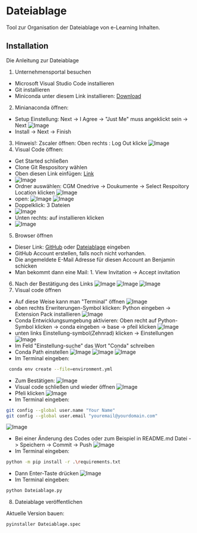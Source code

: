 # Dateiablage

Tool zur Organisation der Dateiablage von e-Learning Inhalten.

## Installation

Die Anleitung zur Dateiablage

1. Unternehmensportal besuchen

* Microsoft Visual Studio Code installieren
* Git installieren
* Miniconda unter diesem Link installieren: [Download](https://www.anaconda.com/download/success#miniconda)

2. Minianaconda öffnen:

* Setup Einstellung: Next -> I Agree -> "Just Me" muss angeklickt sein -> Next
  ![Image](https://github.com/DrBenjamin/Dateiablage/blob/78733ca3c744ff51aed75c3398c21696936c1972/Images/1.Miniconda_setup.png?raw=true)
* Install ->  Next -> Finish

3. Hinweis!: Zscaler öffnen: Oben rechts : Log Out klicke
   ![Image](https://github.com/DrBenjamin/Dateiablage/blob/53e19c76fcb661d57c289d234f70ebd361d9699d/Images/2.Zscaler.png?raw=true)
4. Visual Code öffnen:

* Get Started schließen
* Clone Git Respository wählen
* Oben diesen Link einfügen: [Link](https://github.com/DrBenjamin/Dateiablage?raw=true?raw=true)
* ![Image](https://github.com/DrBenjamin/Dateiablage/blob/f8ae2f8215aebd8e1638e083d3a2d11eb6cffb04/Images/3.Visual_Code.png?raw=true)
* Ordner auswählen: CGM Onedrive -> Doukumente -> Select Respoitory Location klicken
  ![Image](https://github.com/DrBenjamin/Dateiablage/blob/f8ae2f8215aebd8e1638e083d3a2d11eb6cffb04/Images/4.Ordner%20ausw%C3%A4hlen.png?raw=true)
* open:
  ![Image](https://github.com/DrBenjamin/Dateiablage/blob/f8ae2f8215aebd8e1638e083d3a2d11eb6cffb04/Images/5.Open_Respository.png?raw=true)
  ![Image](https://github.com/DrBenjamin/Dateiablage/blob/f8ae2f8215aebd8e1638e083d3a2d11eb6cffb04/Images/6.Accept.png?raw=true)
* Doppelklick: 3 Dateien
* ![Image](https://github.com/DrBenjamin/Dateiablage/blob/f8ae2f8215aebd8e1638e083d3a2d11eb6cffb04/Images/7.Datei_Doppelklick.png?raw=true)
* Unten rechts: auf installieren klicken
* ![Image](https://github.com/DrBenjamin/Dateiablage/blob/f8ae2f8215aebd8e1638e083d3a2d11eb6cffb04/Images/8.Python_Erweiterung.png?raw=true)

5. Browser öffnen

* Dieser Link: [GitHub](https://github.com) oder [Dateiablage](https://github.com/DrBenjamin/Dateiablage?raw=true) eingeben
* GitHub Account erstellen, falls noch nicht vorhanden.
* Die angemeldete E-Mail Adresse für diesen Account an Benjamin schicken
* Man bekommt dann eine Mail: 1. View Invitation -> Accept invitation

6. Nach der Bestätigung des Links
   ![Image](https://github.com/DrBenjamin/Dateiablage/blob/f8ae2f8215aebd8e1638e083d3a2d11eb6cffb04/Images/9.Github_Home.png?raw=true)
   ![Image](https://github.com/DrBenjamin/Dateiablage/blob/f8ae2f8215aebd8e1638e083d3a2d11eb6cffb04/Images/10.Github_Dateiablage.png?raw=true)
   ![Image](https://github.com/DrBenjamin/Dateiablage/blob/f8ae2f8215aebd8e1638e083d3a2d11eb6cffb04/Images/11.Watch_starred.png?raw=true)
7. Visual code öffnen

* Auf diese Weise kann man "Terminal" öffnen
  ![Image](https://github.com/DrBenjamin/Dateiablage/blob/f8ae2f8215aebd8e1638e083d3a2d11eb6cffb04/Images/12.terminal_offnen.png?raw=true)
* oben rechts Erwriterungen-Symbol klicken: Python eingeben -> Extension Pack installieren
  ![Image](https://github.com/DrBenjamin/Dateiablage/blob/f8ae2f8215aebd8e1638e083d3a2d11eb6cffb04/Images/13.Python_Erweiterung.png?raw=true)
* Conda Entwicklungsumgebung aktivieren: Oben recht auf Python-Symbol klicken -> conda eingeben -> base -> pfeil klicken
  ![Image](https://github.com/DrBenjamin/Dateiablage/blob/f8ae2f8215aebd8e1638e083d3a2d11eb6cffb04/Images/14.png?raw=true)
* unten links Einstellung-symbol(Zehnrad) klicken -> Einstellungen
  ![Image](https://github.com/DrBenjamin/Dateiablage/blob/f8ae2f8215aebd8e1638e083d3a2d11eb6cffb04/Images/15.Einstellung.png?raw=true)
* Im Feld "Einstellung-suche" das Wort "Conda" schreiben
* Conda Path einstellen
  ![Image](https://github.com/DrBenjamin/Dateiablage/blob/f8ae2f8215aebd8e1638e083d3a2d11eb6cffb04/Images/16.png?raw=true)
  ![Image](https://github.com/DrBenjamin/Dateiablage/blob/f8ae2f8215aebd8e1638e083d3a2d11eb6cffb04/Images/17.png?raw=true)
  ![Image](https://github.com/DrBenjamin/Dateiablage/blob/f8ae2f8215aebd8e1638e083d3a2d11eb6cffb04/Images/18.png?raw=true)
* Im Terminal eingeben:
```bash
 conda env create --file=environment.yml
 ```
* Zum Bestätigen:
  ![Image](https://github.com/DrBenjamin/Dateiablage/blob/f8ae2f8215aebd8e1638e083d3a2d11eb6cffb04/Images/19.Best%C3%A4tigen.png?raw=true)
* Visual code schließen und wieder öffnen
  ![Image](https://github.com/DrBenjamin/Dateiablage/blob/f8ae2f8215aebd8e1638e083d3a2d11eb6cffb04/Images/20.png?raw=true)
* Pfeli klicken
  ![Image](https://github.com/DrBenjamin/Dateiablage/blob/f8ae2f8215aebd8e1638e083d3a2d11eb6cffb04/Images/21.png?raw=true)
* Im Terminal eingeben:
```bash
git config --global user.name "Your Name"
git config --global user.email "youremail@yourdomain.com"
```
  ![Image](https://github.com/DrBenjamin/Dateiablage/blob/f8ae2f8215aebd8e1638e083d3a2d11eb6cffb04/Images/23.png?raw=true)
* Bei einer Änderung des Codes oder zum Beispiel in README.md Datei -> Speichern -> Commit -> Push
  ![Image](https://github.com/DrBenjamin/Dateiablage/blob/f8ae2f8215aebd8e1638e083d3a2d11eb6cffb04/Images/24.png?raw=true)
* Im Terminal eingeben: 
```bash
python -m pip install -r .\requirements.txt
```
* Dann Enter-Taste drücken
  ![Image](https://github.com/DrBenjamin/Dateiablage/blob/f8ae2f8215aebd8e1638e083d3a2d11eb6cffb04/Images/22.png?raw=true)
* Im Terminal eingeben: 
```bash
python Dateiablage.py
```
8. Dateiablage veröffentlichen

Aktuelle Version bauen:
```bash
pyinstaller Dateiablage.spec
```